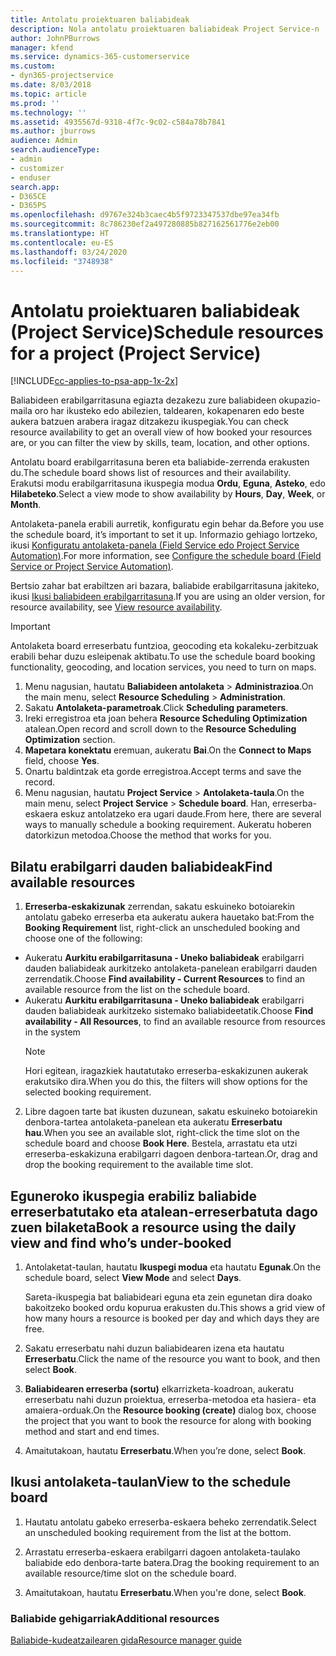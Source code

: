 ```yaml
---
title: Antolatu proiektuaren baliabideak
description: Nola antolatu proiektuaren baliabideak Project Service-n
author: JohnPBurrows
manager: kfend
ms.service: dynamics-365-customerservice
ms.custom:
- dyn365-projectservice
ms.date: 8/03/2018
ms.topic: article
ms.prod: ''
ms.technology: ''
ms.assetid: 4935567d-9318-4f7c-9c02-c584a78b7841
ms.author: jburrows
audience: Admin
search.audienceType:
- admin
- customizer
- enduser
search.app:
- D365CE
- D365PS
ms.openlocfilehash: d9767e324b3caec4b5f9723347537dbe97ea34fb
ms.sourcegitcommit: 8c786230ef2a497280885b827162561776e2eb00
ms.translationtype: HT
ms.contentlocale: eu-ES
ms.lasthandoff: 03/24/2020
ms.locfileid: "3748938"
---
```

# <a name="schedule-resources-for-a-project-project-service"></a><span data-ttu-id="39635-103">Antolatu proiektuaren baliabideak (Project Service)</span><span class="sxs-lookup"><span data-stu-id="39635-103">Schedule resources for a project (Project Service)</span></span>

[!INCLUDE[cc-applies-to-psa-app-1x-2x](../includes/cc-applies-to-psa-app-1x-2x.md)]

<span data-ttu-id="39635-104">Baliabideen erabilgarritasuna egiazta dezakezu zure baliabideen okupazio-maila oro har ikusteko edo abilezien, taldearen, kokapenaren edo beste aukera batzuen arabera iragaz ditzakezu ikuspegiak.</span><span class="sxs-lookup"><span data-stu-id="39635-104">You can check resource availability to get an overall view of how booked your resources are, or you can filter the view by skills, team, location, and other options.</span></span>  
  
<span data-ttu-id="39635-105">Antolatu board erabilgarritasuna beren eta baliabide-zerrenda erakusten du.</span><span class="sxs-lookup"><span data-stu-id="39635-105">The schedule board shows list of resources and their availability.</span></span> <span data-ttu-id="39635-106">Erakutsi modu erabilgarritasuna ikuspegia modua **Ordu**, **Eguna**, **Asteko**, edo **Hilabeteko**.</span><span class="sxs-lookup"><span data-stu-id="39635-106">Select a view mode to show availability by **Hours**, **Day**, **Week**, or **Month**.</span></span>  
  
<span data-ttu-id="39635-107">Antolaketa-panela erabili aurretik, konfiguratu egin behar da.</span><span class="sxs-lookup"><span data-stu-id="39635-107">Before you use the schedule board, it’s important to set it up.</span></span> <span data-ttu-id="39635-108">Informazio gehiago lortzeko, ikusi [Konfiguratu antolaketa-panela (Field Service edo Project Service Automation)](../field-service/configure-schedule-board.md).</span><span class="sxs-lookup"><span data-stu-id="39635-108">For more information, see [Configure the schedule board (Field Service or Project Service Automation)](../field-service/configure-schedule-board.md).</span></span>
  
<span data-ttu-id="39635-109">Bertsio zahar bat erabiltzen ari bazara, baliabide erabilgarritasuna jakiteko, ikusi [Ikusi baliabideen erabilgarritasuna](../project-service/view-resource-availability.md).</span><span class="sxs-lookup"><span data-stu-id="39635-109">If you are using an older version, for resource availability, see [View resource availability](../project-service/view-resource-availability.md).</span></span>  

> [!IMPORTANT]
>  <span data-ttu-id="39635-110">Antolaketa board erreserbatu funtzioa, geocoding eta kokaleku-zerbitzuak erabili behar duzu esleipenak aktibatu.</span><span class="sxs-lookup"><span data-stu-id="39635-110">To use the schedule board booking functionality, geocoding, and location services, you need to turn on maps.</span></span>  
> 
> 1. <span data-ttu-id="39635-111">Menu nagusian, hautatu **Baliabideen antolaketa** > **Administrazioa**.</span><span class="sxs-lookup"><span data-stu-id="39635-111">On the main menu, select **Resource Scheduling** > **Administration**.</span></span>  
> 2. <span data-ttu-id="39635-112">Sakatu **Antolaketa-parametroak**.</span><span class="sxs-lookup"><span data-stu-id="39635-112">Click **Scheduling parameters**.</span></span>  
> 3. <span data-ttu-id="39635-113">Ireki erregistroa eta joan behera **Resource Scheduling Optimization** atalean.</span><span class="sxs-lookup"><span data-stu-id="39635-113">Open record and scroll down to the **Resource Scheduling Optimization** section.</span></span>  
> 4. <span data-ttu-id="39635-114">**Mapetara konektatu** eremuan, aukeratu **Bai**.</span><span class="sxs-lookup"><span data-stu-id="39635-114">On the **Connect to Maps** field, choose **Yes**.</span></span>  
> 5. <span data-ttu-id="39635-115">Onartu baldintzak eta gorde erregistroa.</span><span class="sxs-lookup"><span data-stu-id="39635-115">Accept terms and save the record.</span></span>  
> 6. <span data-ttu-id="39635-116">Menu nagusian, hautatu **Project Service** > **Antolaketa-taula**.</span><span class="sxs-lookup"><span data-stu-id="39635-116">On the main menu, select **Project Service** > **Schedule board**.</span></span> <span data-ttu-id="39635-117">Han, erreserba-eskaera eskuz antolatzeko era ugari daude.</span><span class="sxs-lookup"><span data-stu-id="39635-117">From here, there are several ways to manually schedule a booking requirement.</span></span> <span data-ttu-id="39635-118">Aukeratu hoberen datorkizun metodoa.</span><span class="sxs-lookup"><span data-stu-id="39635-118">Choose the method that works for you.</span></span>
  
## <a name="find-available-resources"></a><span data-ttu-id="39635-119">Bilatu erabilgarri dauden baliabideak</span><span class="sxs-lookup"><span data-stu-id="39635-119">Find available resources</span></span>

1.  <span data-ttu-id="39635-120">**Erreserba-eskakizunak** zerrendan, sakatu eskuineko botoiarekin antolatu gabeko erreserba eta aukeratu aukera hauetako bat:</span><span class="sxs-lookup"><span data-stu-id="39635-120">From the **Booking Requirement** list, right-click an unscheduled booking and choose one of the following:</span></span>  
  
- <span data-ttu-id="39635-121">Aukeratu **Aurkitu erabilgarritasuna - Uneko baliabideak** erabilgarri dauden baliabideak aurkitzeko antolaketa-panelean erabilgarri dauden zerrendatik.</span><span class="sxs-lookup"><span data-stu-id="39635-121">Choose **Find availability - Current Resources** to find an available resource from the list on the schedule board.</span></span>  
- <span data-ttu-id="39635-122">Aukeratu **Aurkitu erabilgarritasuna - Uneko baliabideak** erabilgarri dauden baliabideak aurkitzeko sistemako baliabideetatik.</span><span class="sxs-lookup"><span data-stu-id="39635-122">Choose **Find availability - All Resources**, to find an available resource from resources in the system</span></span>  
   > [!NOTE]
   >  <span data-ttu-id="39635-123">Hori egitean, iragazkiek hautatutako erreserba-eskakizunen aukerak erakutsiko dira.</span><span class="sxs-lookup"><span data-stu-id="39635-123">When you do this, the filters will show options for the selected booking requirement.</span></span>  
  
2. <span data-ttu-id="39635-124">Libre dagoen tarte bat ikusten duzunean, sakatu eskuineko botoiarekin denbora-tartea antolaketa-panelean eta aukeratu **Erreserbatu hau**.</span><span class="sxs-lookup"><span data-stu-id="39635-124">When you see an available slot, right-click the time slot on the schedule board and choose **Book Here**.</span></span> <span data-ttu-id="39635-125">Bestela, arrastatu eta utzi erreserba-eskakizuna erabilgarri dagoen denbora-tartean.</span><span class="sxs-lookup"><span data-stu-id="39635-125">Or, drag and drop the booking requirement to the available time slot.</span></span>  
  

## <a name="book-a-resource-using-the-daily-view-and-find-whos-under-booked"></a><span data-ttu-id="39635-126">Eguneroko ikuspegia erabiliz baliabide erreserbatutako eta atalean-erreserbatuta dago zuen bilaketa</span><span class="sxs-lookup"><span data-stu-id="39635-126">Book a resource using the daily view and find who’s under-booked</span></span>
  
1.  <span data-ttu-id="39635-127">Antolaketat-taulan, hautatu **Ikuspegi modua** eta hautatu **Egunak**.</span><span class="sxs-lookup"><span data-stu-id="39635-127">On the schedule board, select **View Mode** and select **Days**.</span></span>  
  
    <span data-ttu-id="39635-128">Sareta-ikuspegia bat baliabideari eguna eta zein egunetan dira doako bakoitzeko booked ordu kopurua erakusten du.</span><span class="sxs-lookup"><span data-stu-id="39635-128">This shows a grid view of how many hours a resource is booked per day and which days they are free.</span></span>  
  
2.  <span data-ttu-id="39635-129">Sakatu erreserbatu nahi duzun baliabidearen izena eta hautatu **Erreserbatu**.</span><span class="sxs-lookup"><span data-stu-id="39635-129">Click the name of the resource you want to book, and then select **Book**.</span></span>  
  
3.  <span data-ttu-id="39635-130">**Baliabidearen erreserba (sortu)** elkarrizketa-koadroan, aukeratu erreserbatu nahi duzun proiektua, erreserba-metodoa eta hasiera- eta amaiera-orduak.</span><span class="sxs-lookup"><span data-stu-id="39635-130">On the **Resource booking (create)** dialog box, choose the project that you want to book the resource for along with booking method and start and end times.</span></span>  
  
4.  <span data-ttu-id="39635-131">Amaitutakoan, hautatu **Erreserbatu**.</span><span class="sxs-lookup"><span data-stu-id="39635-131">When you’re done, select **Book**.</span></span>  
  
## <a name="view-to-the-schedule-board"></a><span data-ttu-id="39635-132">Ikusi antolaketa-taulan</span><span class="sxs-lookup"><span data-stu-id="39635-132">View to the schedule board</span></span>
  
1.  <span data-ttu-id="39635-133">Hautatu antolatu gabeko erreserba-eskaera beheko zerrendatik.</span><span class="sxs-lookup"><span data-stu-id="39635-133">Select an unscheduled booking requirement from the list at the bottom.</span></span>  
  
2.  <span data-ttu-id="39635-134">Arrastatu erreserba-eskaera erabilgarri dagoen antolaketa-taulako baliabide edo denbora-tarte batera.</span><span class="sxs-lookup"><span data-stu-id="39635-134">Drag the booking requirement to an available resource/time slot on the schedule board.</span></span>  
  
3.  <span data-ttu-id="39635-135">Amaitutakoan, hautatu **Erreserbatu**.</span><span class="sxs-lookup"><span data-stu-id="39635-135">When you're done, select **Book**.</span></span>  
  
### <a name="additional-resources"></a><span data-ttu-id="39635-136">Baliabide gehigarriak</span><span class="sxs-lookup"><span data-stu-id="39635-136">Additional resources</span></span>  
 [<span data-ttu-id="39635-137">Baliabide-kudeatzailearen gida</span><span class="sxs-lookup"><span data-stu-id="39635-137">Resource manager guide</span></span>](../project-service/resource-manager-guide.md)
